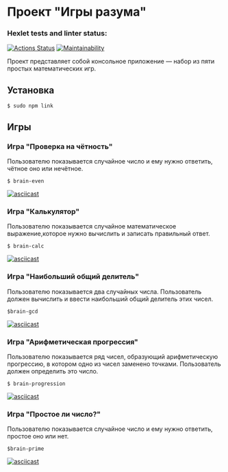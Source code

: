 # Проект "Игры разума"
### Hexlet tests and linter status:
[![Actions Status](https://github.com/vera-bashnyak/frontend-project-44/actions/workflows/hexlet-check.yml/badge.svg)](https://github.com/vera-bashnyak/frontend-project-44/actions)
[![Maintainability](https://api.codeclimate.com/v1/badges/dc1dd224ec54db04c58c/maintainability)](https://codeclimate.com/github/vera-bashnyak/frontend-project-44/maintainability)

Проект представляет собой консольное приложение — набор из пяти простых математических игр.
## Установка
```
$ sudo npm link
```
## Игры
### Игра "Проверка на чётность"
Пользователю показывается случайное число и ему нужно ответить, чётное оно или нечётное.
```
$ brain-even
```
[![asciicast](https://asciinema.org/a/vgG2U3XzmYRZHBotG0w6MdIer.svg)](https://asciinema.org/a/vgG2U3XzmYRZHBotG0w6MdIer)
### Игра "Калькулятор"
Пользователю показывается случайное математическое выражение,которое нужно вычислить и записать правильный ответ.
```
$ brain-calc
```
[![asciicast](https://asciinema.org/a/QQlSTn6xaDkMg3lp0BaR8dVuQ.svg)](https://asciinema.org/a/QQlSTn6xaDkMg3lp0BaR8dVuQ)
### Игра "Наибольший общий делитель"
Пользователю показывается два случайных числа. Пользователь должен вычислить и ввести наибольший общий делитель этих чисел.
```
$brain-gcd
```
[![asciicast](https://asciinema.org/a/UsaV5VvJlC3dzoDZKx6bNrcr1.svg)](https://asciinema.org/a/UsaV5VvJlC3dzoDZKx6bNrcr1)
### Игра "Арифметическая прогрессия"
Пользователю показывается ряд чисел, образующий арифметическую прогрессию, в котором одно из чисел заменено точками. Пользователь должен определить это число.
```
$ brain-progression
```
[![asciicast](https://asciinema.org/a/tcTW2pcQI9pnDM9e0MPfsjIWT.svg)](https://asciinema.org/a/tcTW2pcQI9pnDM9e0MPfsjIWT)
### Игра "Простое ли число?"
Пользователю показывается случайное число и ему нужно ответить, простое оно или нет.
```
$brain-prime
```
[![asciicast](https://asciinema.org/a/roEDuwqa4bNQRRWzaUXdTfkoj.svg)](https://asciinema.org/a/roEDuwqa4bNQRRWzaUXdTfkoj)
